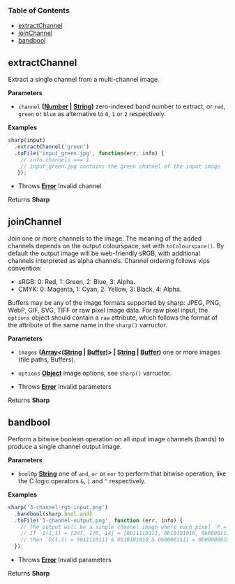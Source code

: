 <!-- Generated by documentation.js. Update this documentation by updating the source code. -->

### Table of Contents

-   [extractChannel](#extractchannel)
-   [joinChannel](#joinchannel)
-   [bandbool](#bandbool)

## extractChannel

Extract a single channel from a multi-channel image.

**Parameters**

-   `channel` **([Number](https://developer.mozilla.org/en-US/docs/Web/JavaScript/Reference/Global_Objects/Number) \| [String](https://developer.mozilla.org/en-US/docs/Web/JavaScript/Reference/Global_Objects/String))** zero-indexed band number to extract, or `red`, `green` or `blue` as alternative to `0`, `1` or `2` respectively.

**Examples**

```javascript
sharp(input)
  .extractChannel('green')
  .toFile('input_green.jpg', function(err, info) {
    // info.channels === 1
    // input_green.jpg contains the green channel of the input image
   });
```

-   Throws **[Error](https://developer.mozilla.org/en-US/docs/Web/JavaScript/Reference/Global_Objects/Error)** Invalid channel

Returns **Sharp** 

## joinChannel

Join one or more channels to the image.
The meaning of the added channels depends on the output colourspace, set with `toColourspace()`.
By default the output image will be web-friendly sRGB, with additional channels interpreted as alpha channels.
Channel ordering follows vips convention:

-   sRGB: 0: Red, 1: Green, 2: Blue, 3: Alpha.
-   CMYK: 0: Magenta, 1: Cyan, 2: Yellow, 3: Black, 4: Alpha.

Buffers may be any of the image formats supported by sharp: JPEG, PNG, WebP, GIF, SVG, TIFF or raw pixel image data.
For raw pixel input, the `options` object should contain a `raw` attribute, which follows the format of the attribute of the same name in the `sharp()` varructor.

**Parameters**

-   `images` **([Array](https://developer.mozilla.org/en-US/docs/Web/JavaScript/Reference/Global_Objects/Array)&lt;([String](https://developer.mozilla.org/en-US/docs/Web/JavaScript/Reference/Global_Objects/String) \| [Buffer](https://nodejs.org/api/buffer.html))> | [String](https://developer.mozilla.org/en-US/docs/Web/JavaScript/Reference/Global_Objects/String) \| [Buffer](https://nodejs.org/api/buffer.html))** one or more images (file paths, Buffers).
-   `options` **[Object](https://developer.mozilla.org/en-US/docs/Web/JavaScript/Reference/Global_Objects/Object)** image options, see `sharp()` varructor.


-   Throws **[Error](https://developer.mozilla.org/en-US/docs/Web/JavaScript/Reference/Global_Objects/Error)** Invalid parameters

Returns **Sharp** 

## bandbool

Perform a bitwise boolean operation on all input image channels (bands) to produce a single channel output image.

**Parameters**

-   `boolOp` **[String](https://developer.mozilla.org/en-US/docs/Web/JavaScript/Reference/Global_Objects/String)** one of `and`, `or` or `eor` to perform that bitwise operation, like the C logic operators `&`, `|` and `^` respectively.

**Examples**

```javascript
sharp('3-channel-rgb-input.png')
  .bandbool(sharp.bool.and)
  .toFile('1-channel-output.png', function (err, info) {
    // The output will be a single channel image where each pixel `P = R & G & B`.
    // If `I(1,1) = [247, 170, 14] = [0b11110111, 0b10101010, 0b00001111]`
    // then `O(1,1) = 0b11110111 & 0b10101010 & 0b00001111 = 0b00000010 = 2`.
  });
```

-   Throws **[Error](https://developer.mozilla.org/en-US/docs/Web/JavaScript/Reference/Global_Objects/Error)** Invalid parameters

Returns **Sharp** 
